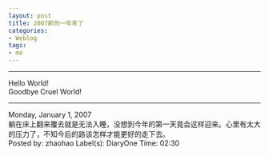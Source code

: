 ```yaml
---
layout: post
title: 2007新的一年来了
categories:
- Weblog
tags:
- me
---
```

**********
Hello World!    
Goodbye Cruel World!
**********
Monday, January 1, 2007    
躺在床上翻来覆去就是无法入睡，没想到今年的第一天竟会这样迎来。心里有太大的压力了，不知今后的路该怎样才能更好的走下去。    
Posted by: zhaohao Label(s): DiaryOne Time: 02:30 
